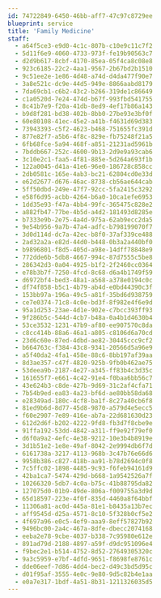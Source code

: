 ```yaml
---
id: 74722849-6450-46bb-aff7-47c97c8729ee
blueprint: service
title: 'Family Medicine'
staff:
  - a64f5ce3-e9d0-4c1c-807b-c10e9c11c7f2
  - 5d11f6e9-4060-4733-973f-fe19b90563c7
  - d2d9b617-8cbf-4170-85ea-05f4ca8c08e8
  - 923c6185-22c2-4aa1-9567-2b67bd2b1510
  - 9c51ee2e-1e86-4d48-a74d-d4da477f90e7
  - 3a8e521c-dc9e-44d5-949e-8866aabd8179
  - 7da69cb1-c6b2-43c2-b266-319de1c86649
  - c1a0520d-7e24-474d-b67f-993fbd541755
  - 8c41b7e9-f20a-41db-8ed9-4ef17b86a143
  - b9d8f281-bd38-402b-8bb0-27be93e3bf0f
  - 60e80108-41ec-45e2-a41b-f4631d69d383
  - 73943393-c5f2-4623-b468-751655fc391d
  - 877e82f7-a5b6-4f8c-829e-fb75248f21a5
  - 6fb68fce-5a94-468f-a851-21231ad5961b
  - 7bddb667-252c-4600-9b13-2d9e9a93cab6
  - 3c10e2c1-faa5-4f81-885e-5d264a693f1b
  - 122a0045-d41a-41e6-96e0-186728c858cc
  - 2db0581c-165e-4ab3-bc21-62804cd0e33d
  - e62d2677-d676-46ac-8738-cb56ae644cab
  - 5ff50dbd-249e-47f7-92cc-5fa2415c3292
  - e58f6d95-acbb-4264-b6a0-10ca1efe6953
  - 1dd35e93-f47a-4bb4-99fc-365475c828e2
  - a882fb47-77be-4b5d-a4d2-181493d8285e
  - b7333e9b-2e75-4a4d-975a-62ab9ecc2da5
  - 9e54b956-9a7b-47a4-adfc-b798199070f7
  - 3d0d114d-dc7a-42ec-b8f0-37af339ce488
  - 2ad32a2a-e82d-44d0-b448-0b3a2a440bf0
  - b9896801-f8d5-405d-a98e-14dff78848e9
  - 772dde6b-5db8-4667-994c-87d7555c5be8
  - 286342d3-0a04-4925-b1f2-2f2460cc0364
  - e78b3b7f-7250-4fcd-8c68-d6a4b1749f59
  - d6972bf4-bed3-48a1-a568-a378e0194c0c
  - df74f858-b5c1-4b79-ab4d-e0bd44390c3f
  - 153bb97a-196a-49c5-a81f-35bd6d938759
  - ce7e0374-71c8-4c0e-bd3f-8f982e4f6e9d
  - 95a1d253-23ae-4d1e-902e-c7bcc393ff93
  - 9f286b5c-544d-4cb7-b48a-0a4b1d4630b4
  - 53ce3532-1231-47b9-af80-ee907570c8da
  - c8cc414b-88a6-46a1-a805-c8106d6a70cd
  - 23d6c60e-87ed-4dbd-ae82-30445ccc9cf2
  - b664763c-f384-43c8-9341-20566d5a96e9
  - a5f40da2-4fa1-458e-88c6-8bb197af39aa
  - 8d3ae357-c47f-4820-925b-9fb0b462ae75
  - 53deea9b-2187-4e27-a345-ff83b4c3d35c
  - 161655f7-e661-4c42-91e4-f0baa6bb56c7
  - 43e624b3-c8de-427b-9d69-31c2af4cfa71
  - 7b54b9ed-ea83-4a23-bf6d-ae80bb58da68
  - e28349ad-180c-4cf8-ba1f-8c27a40cb6f8
  - 81ed9b6d-8d77-45d8-9870-a579d4e5ecc5
  - f60e2907-7e89-416e-ab7a-22d681630d23
  - 612d2d6f-b202-4222-9fd8-fb3d7f8cbe9e
  - 91ffa192-53dd-4842-a311-ff9e92f79ef0
  - d6f0a9a2-4efc-4e38-9212-10e3b4b8919e
  - 3d1b51e2-1e8e-49af-8042-2e9994db6f7d
  - 6161738a-3217-4113-968b-3c47b76e66d6
  - 9958b386-c827-418b-aa91-b78d2694c0f8
  - 7c5ffc02-1898-4485-9c93-f6feb94161d9
  - 42ba1ca7-5474-429d-b668-1a9542526a7f
  - 10266320-5db7-4c0a-b75c-41b88795da82
  - 127075d0-01b9-49de-806a-f009755a3d9d
  - 65d18597-223e-4f0f-835d-4460a8f64bbf
  - 11306a81-ac0d-445a-81e1-b8435a13b7ec
  - aff9545d-d25a-4571-8c10-5f328b0cf5e2
  - 4f697a96-e0c5-4ef9-aaa9-8eff57827b92
  - 9496bc00-2a4c-467a-8dfe-dbecc2074168
  - eeba2e78-9cbe-4037-b338-7c95980e612e
  - 891ad79d-2188-4897-a59f-d9dc951096e4
  - f9bec2e1-b514-4752-8d52-27649305320c
  - 9a3c5959-e7bf-4dfd-9651-f8698fe8761c
  - dde06eef-7d86-4dd4-bec2-d49c3bd5d95c
  - d01f95af-3555-4e0c-9e80-9d5c82b4e1aa
  - e0a7e317-1bdf-4a51-8b31-1211326035d5
---
```


